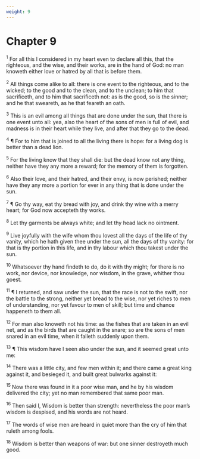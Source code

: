 ```yaml
---
weight: 9
---
```


# Chapter 9

<sup>1</sup> For all this I considered in my heart even to declare all this, that the righteous, and the wise, and their works, are in the hand of God: no man knoweth either love or hatred by all that is before them. 

<sup>2</sup> All things come alike to all: there is one event to the righteous, and to the wicked; to the good and to the clean, and to the unclean; to him that sacrificeth, and to him that sacrificeth not: as is the good, so is the sinner; and he that sweareth, as he that feareth an oath. 

<sup>3</sup> This is an evil among all things that are done under the sun, that there is one event unto all: yea, also the heart of the sons of men is full of evil, and madness is in their heart while they live, and after that they go to the dead. 

<sup>4</sup> ¶ For to him that is joined to all the living there is hope: for a living dog is better than a dead lion. 

<sup>5</sup> For the living know that they shall die: but the dead know not any thing, neither have they any more a reward; for the memory of them is forgotten. 

<sup>6</sup> Also their love, and their hatred, and their envy, is now perished; neither have they any more a portion for ever in any thing that is done under the sun. 

<sup>7</sup> ¶ Go thy way, eat thy bread with joy, and drink thy wine with a merry heart; for God now accepteth thy works. 

<sup>8</sup> Let thy garments be always white; and let thy head lack no ointment. 

<sup>9</sup> Live joyfully with the wife whom thou lovest all the days of the life of thy vanity, which he hath given thee under the sun, all the days of thy vanity: for that is thy portion in this life, and in thy labour which thou takest under the sun. 

<sup>10</sup> Whatsoever thy hand findeth to do, do it with thy might; for there is no work, nor device, nor knowledge, nor wisdom, in the grave, whither thou goest. 

<sup>11</sup> ¶ I returned, and saw under the sun, that the race is not to the swift, nor the battle to the strong, neither yet bread to the wise, nor yet riches to men of understanding, nor yet favour to men of skill; but time and chance happeneth to them all. 

<sup>12</sup> For man also knoweth not his time: as the fishes that are taken in an evil net, and as the birds that are caught in the snare; so are the sons of men snared in an evil time, when it falleth suddenly upon them. 

<sup>13</sup> ¶ This wisdom have I seen also under the sun, and it seemed great unto me: 

<sup>14</sup> There was a little city, and few men within it; and there came a great king against it, and besieged it, and built great bulwarks against it: 

<sup>15</sup> Now there was found in it a poor wise man, and he by his wisdom delivered the city; yet no man remembered that same poor man. 

<sup>16</sup> Then said I, Wisdom is better than strength: nevertheless the poor man’s wisdom is despised, and his words are not heard. 

<sup>17</sup> The words of wise men are heard in quiet more than the cry of him that ruleth among fools. 

<sup>18</sup> Wisdom is better than weapons of war: but one sinner destroyeth much good. 


